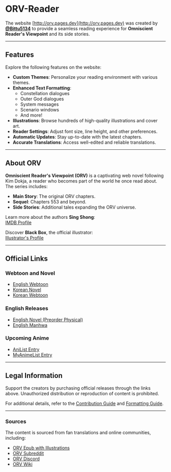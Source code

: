 # ORV-Reader

The website [http://orv.pages.dev](http://orv.pages.dev) was created by **[@Bittu5134](https://github.com/Bittu5134)** to provide a seamless reading experience for **Omniscient Reader's Viewpoint** and its side stories.

---

## Features

Explore the following features on the website:
- **Custom Themes**: Personalize your reading environment with various themes.
- **Enhanced Text Formatting**:
    - Constellation dialogues
    - Outer God dialogues
    - System messages
    - Scenario windows
    - And more!
- **Illustrations**: Browse hundreds of high-quality illustrations and cover art.
- **Reader Settings**: Adjust font size, line height, and other preferences.
- **Automatic Updates**: Stay up-to-date with the latest chapters.
- **Accurate Translations**: Access well-edited and reliable translations.

---

## About ORV

**Omniscient Reader's Viewpoint (ORV)** is a captivating web novel following Kim Dokja, a reader who becomes part of the world he once read about. The series includes:
- **Main Story**: The original ORV chapters.
- **Sequel**: Chapters 553 and beyond.
- **Side Stories**: Additional tales expanding the ORV universe.

Learn more about the authors **Sing Shong**:  
[IMDB Profile](https://www.imdb.com/name/nm15543141/bio/)

Discover **Black Box**, the official illustrator:  
[Illustrator's Profile](https://x.com/1l9l2aa8ucl0igj?lang=en)

---

## Official Links

### Webtoon and Novel
- [English Webtoon](https://www.webtoons.com/en/action/omniscient-reader/list?title_no=2154)
- [Korean Novel](https://novel.munpia.com/104753)
- [Korean Webtoon](https://comic.naver.com/webtoon/list?titleId=747269)

### English Releases
- [English Novel (Preorder Physical)](https://yenpress.com/series/omniscient-reader-s-viewpoint-novel)
- [English Manhwa](https://yenpress.com/series/omniscient-reader-s-viewpoint)

### Upcoming Anime
- [AniList Entry](https://anilist.co/manga/119257/Jeonjijeok-Dokja-Sijeom)
- [MyAnimeList Entry](https://myanimelist.net/manga/132214/Omniscient_Readers_Viewpoint)

---

## Legal Information

Support the creators by purchasing official releases through the links above. Unauthorized distribution or reproduction of content is prohibited.

For additional details, refer to the [Contribution Guide](./contribute.md) and [Formatting Guide](./formatting.md).

---

### Sources
The content is sourced from fan translations and online communities, including:
- [ORV Epub with Illustrations](https://www.reddit.com/r/OmniscientReader/comments/17el055/linktree_to_orv_epub_with_illustrations_side)
- [ORV Subreddit](https://www.reddit.com/r/OmniscientReader)
- [ORV Discord](https://discord.com/invite/orv)
- [ORV Wiki](https://omniscient-readers-viewpoint.fandom.com/wiki/Omniscient_Reader%E2%80%99s_Viewpoint_Wiki)
